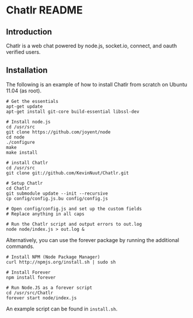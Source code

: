 Chatlr README
=============

Introduction
------------

Chatlr is a web chat powered by node.js, socket.io, connect, and oauth verified users.

Installation
------------

The following is an example of how to install Chatlr from scratch on Ubuntu 11.04 (as root).

	# Get the essentials
	apt-get update
	apt-get install git-core build-essential libssl-dev

	# Install node.js
	cd /usr/src
	git clone https://github.com/joyent/node
	cd node
	./configure
	make
	make install

	# install Chatlr
	cd /usr/src
	git clone git://github.com/KevinNuut/Chatlr.git

	# Setup Chatlr
	cd Chatlr
	git submodule update --init --recursive
	cp config/config.js.bu config/config.js

	# Open config/config.js and set up the custom fields
	# Replace anything in all caps

	# Run the Chatlr script and output errors to out.log
	node node/index.js > out.log &

Alternatively, you can use the forever package by running the additional commands.

	# Install NPM (Node Package Manager)
	curl http://npmjs.org/install.sh | sudo sh

	# Install Forever
	npm install forever

	# Run Node.JS as a forever script
	cd /usr/src/Chatlr
	forever start node/index.js

An example script can be found in `install.sh`.
